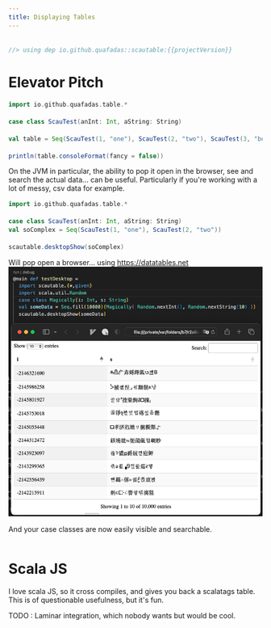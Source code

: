 ```yaml
---
title: Displaying Tables
---
```



```scala

//> using dep io.github.quafadas::scautable:{{projectVersion}}

```

# Elevator Pitch

```scala
import io.github.quafadas.table.*

case class ScauTest(anInt: Int, aString: String)

val table = Seq(ScauTest(1, "one"), ScauTest(2, "two"), ScauTest(3, "booyakashaha!"))

println(table.consoleFormat(fancy = false))

```

On the JVM in particular, the ability to pop it open in the browser, see and search the actual data... can be useful. Particularly if you're working with a lot of messy, csv data for example.

```scala
import io.github.quafadas.table.*

case class ScauTest(anInt: Int, aString: String)
val soComplex = Seq(ScauTest(1, "one"), ScauTest(2, "two"))

scautable.desktopShow(soComplex)
```
Will pop open a browser... using https://datatables.net
![desktop](../_assets/desktop.png)

And your case classes are now easily visible and searchable.

```scala


```

# Scala JS

I love scala JS, so it cross compiles, and gives you back a scalatags table. This is of questionable usefulness, but it's fun.

TODO : Laminar integration, which nobody wants but would be cool.